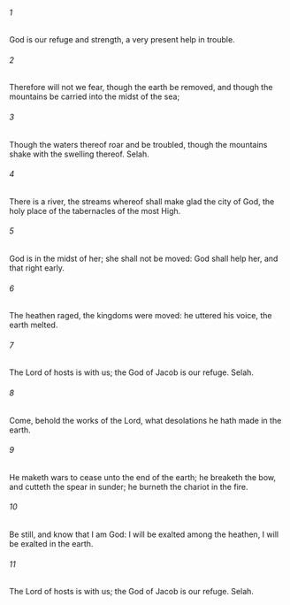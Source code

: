 ###### 1
God is our refuge and strength, a very present help in trouble.

###### 2
Therefore will not we fear, though the earth be removed, and though the mountains be carried into the midst of the sea;

###### 3
Though the waters thereof roar and be troubled, though the mountains shake with the swelling thereof. Selah.

###### 4
There is a river, the streams whereof shall make glad the city of God, the holy place of the tabernacles of the most High.

###### 5
God is in the midst of her; she shall not be moved: God shall help her, and that right early.

###### 6
The heathen raged, the kingdoms were moved: he uttered his voice, the earth melted.

###### 7
The Lord of hosts is with us; the God of Jacob is our refuge. Selah.

###### 8
Come, behold the works of the Lord, what desolations he hath made in the earth.

###### 9
He maketh wars to cease unto the end of the earth; he breaketh the bow, and cutteth the spear in sunder; he burneth the chariot in the fire.

###### 10
Be still, and know that I am God: I will be exalted among the heathen, I will be exalted in the earth.

###### 11
The Lord of hosts is with us; the God of Jacob is our refuge. Selah.

